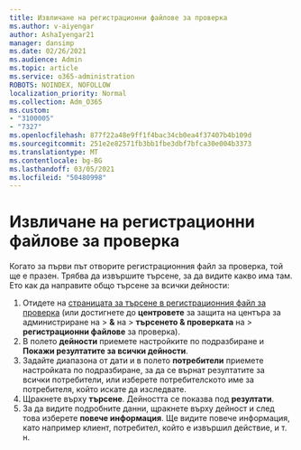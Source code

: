 ```yaml
---
title: Извличане на регистрационни файлове за проверка
ms.author: v-aiyengar
author: AshaIyengar21
manager: dansimp
ms.date: 02/26/2021
ms.audience: Admin
ms.topic: article
ms.service: o365-administration
ROBOTS: NOINDEX, NOFOLLOW
localization_priority: Normal
ms.collection: Adm_O365
ms.custom:
- "3100005"
- "7327"
ms.openlocfilehash: 877f22a48e9ff1f4bac34cb0ea4f37407b4b109d
ms.sourcegitcommit: 251e2e82571fb3bb1fbe3dbf7bfca30e004b3373
ms.translationtype: MT
ms.contentlocale: bg-BG
ms.lasthandoff: 03/05/2021
ms.locfileid: "50480998"
---
```

# <a name="retrieve-the-audit-logs"></a>Извличане на регистрационни файлове за проверка

Когато за първи път отворите регистрационния файл за проверка, той ще е празен. Трябва да извършите търсене, за да видите какво има там. Ето как да направите общо търсене за всички дейности:

1. Отидете на [страницата за търсене в регистрационния файл за проверка](https://protection.office.com/#/unifiedauditlog) (или достигнете до **центровете** за защита на центъра за администриране на  >  **&** на  >  **търсенето & проверката** на  >  **регистрационни файлове** за проверка).
1. В полето **дейности** приемете настройките по подразбиране и **Покажи резултатите за всички дейности**.
1. Задайте диапазона от дати и в полето **потребители** приемете настройката по подразбиране, за да се върнат резултатите за всички потребители, или изберете потребителското име за потребителя, който искате да изследвате.
1. Щракнете върху **търсене**. Дейността се показва под **резултати**.
1. За да видите подробните данни, щракнете върху дейност и след това изберете **повече информация**. Ще видите повече информация, като например клиент, потребител, който е извършил действие, и т. н.
